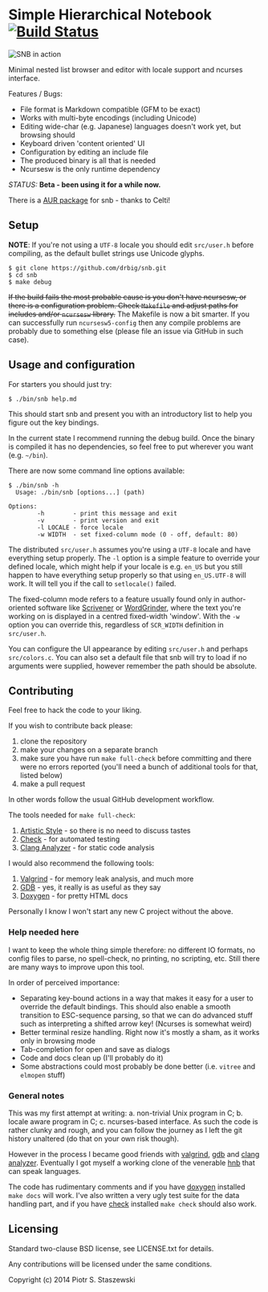 # Simple Hierarchical Notebook [![Build Status](https://travis-ci.org/drbig/snb.svg?branch=master)](https://travis-ci.org/drbig/snb)

![SNB in action](https://raw.github.com/drbig/snb/master/snb.png)

Minimal nested list browser and editor with locale support and ncurses interface.

Features / Bugs:

- File format is Markdown compatible (GFM to be exact)
- Works with multi-byte encodings (including Unicode)
- Editing wide-char (e.g. Japanese) languages doesn't work yet, but browsing should
- Keyboard driven 'content oriented' UI
- Configuration by editing an include file
- The produced binary is all that is needed
- Ncursesw is the only runtime dependency

*STATUS:* **Beta - been using it for a while now.**

There is a [AUR package](https://aur.archlinux.org/packages/snb-git/) for snb - thanks to Celti!

## Setup

**NOTE**: If you're not using a `UTF-8` locale you should edit `src/user.h` before compiling, as the default bullet strings use Unicode glyphs.

    $ git clone https://github.com/drbig/snb.git
    $ cd snb
    $ make debug

~~If the build fails the most probable cause is you don't have ncursesw, or there is a configuration problem. Check `Makefile` and adjust paths for includes and/or `ncursesw` library.~~ The Makefile is now a bit smarter. If you can successfully run `ncursesw5-config` then any compile problems are probably due to something else (please file an issue via GitHub in such case).

## Usage and configuration

For starters you should just try:

    $ ./bin/snb help.md

This should start snb and present you with an introductory list to help you figure out the key bindings.

In the current state I recommend running the debug build. Once the binary is compiled it has no dependencies, so feel free to put wherever you want (e.g. `~/bin`).

There are now some command line options available:

    $ ./bin/snb -h
      Usage: ./bin/snb [options...] (path)
    
    Options:
            -h        - print this message and exit
            -v        - print version and exit
            -l LOCALE - force locale
            -w WIDTH  - set fixed-column mode (0 - off, default: 80)

The distributed `src/user.h` assumes you're using a `UTF-8` locale and have everything setup properly. The `-l` option is a simple feature to override your defined locale, which might help if your locale is e.g. `en_US` but you still happen to have everything setup properly so that using `en_US.UTF-8` will work. It will tell you if the call to `setlocale()` failed.

The fixed-column mode refers to a feature usually found only in author-oriented software like [Scrivener](http://www.literatureandlatte.com/scrivener.php) or [WordGrinder](http://wordgrinder.sourceforge.net/), where the text you're working on is displayed in a centred fixed-width 'window'. With the `-w` option you can override this, regardless of `SCR_WIDTH` definition in `src/user.h`.

You can configure the UI appearance by editing `src/user.h` and perhaps `src/colors.c`. You can also set a default file that snb will try to load if no arguments were supplied, however remember the path should be absolute.

## Contributing

Feel free to hack the code to your liking.

If you wish to contribute back please:

1. clone the repository
2. make your changes on a separate branch
3. make sure you have run `make full-check` before committing and there were no errors reported (you'll need a bunch of additional tools for that, listed below)
4. make a pull request

In other words follow the usual GitHub development workflow.

The tools needed for `make full-check`:

1. [Artistic Style](http://astyle.sourceforge.net/) - so there is no need to discuss tastes
2. [Check](http://check.sourceforge.net/) - for automated testing
3. [Clang Analyzer](http://clang-analyzer.llvm.org/) - for static code analysis

I would also recommend the following tools:

1. [Valgrind](http://valgrind.org/) - for memory leak analysis, and much more
2. [GDB](http://www.gnu.org/software/gdb/) - yes, it really is as useful as they say
3. [Doxygen](http://www.stack.nl/~dimitri/doxygen/) - for pretty HTML docs

Personally I know I won't start any new C project without the above.

### Help needed here

I want to keep the whole thing simple therefore: no different IO formats, no config files to parse, no spell-check, no printing, no scripting, etc. Still there are many ways to improve upon this tool.

In order of perceived importance:

- Separating key-bound actions in a way that makes it easy for a user to override the default bindings. This should also enable a smooth transition to ESC-sequence parsing, so that we can do advanced stuff such as interpreting a shifted arrow key! (Ncurses is somewhat weird)
- Better terminal resize handling. Right now it's mostly a sham, as it works only in browsing mode
- Tab-completion for open and save as dialogs
- Code and docs clean up (I'll probably do it)
- Some abstractions could most probably be done better (i.e. `vitree` and `elmopen` stuff)

### General notes

This was my first attempt at writing: a. non-trivial Unix program in C; b. locale aware program in C; c. ncurses-based interface. As such the code is rather clunky and rough, and you can follow the journey as I left the git history unaltered (do that on your own risk though).

However in the process I became good friends with [valgrind](http://valgrind.org/), [gdb](http://www.gnu.org/software/gdb/) and [clang analyzer](http://clang-analyzer.llvm.org/). Eventually I got myself a working clone of the venerable [hnb](http://hnb.sourceforge.net/) that can speak languages.

The code has rudimentary comments and if you have [doxygen](http://www.stack.nl/~dimitri/doxygen/) installed `make docs` will work. I've also written a very ugly test suite for the data handling part, and if you have [check](http://check.sourceforge.net/) installed `make check` should also work.

## Licensing

Standard two-clause BSD license, see LICENSE.txt for details.

Any contributions will be licensed under the same conditions.

Copyright (c) 2014 Piotr S. Staszewski
